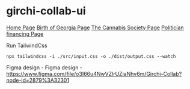 # girchi-collab-ui

[Home Page](https://giorgitchanturidze.github.io/girchi-collab-ui/src/index.html)
[Birth of Georgia Page]()
[The Cannabis Society Page]()
[Politician financing Page]()


Run TailwindCss
```
npx tailwindcss -i ./src/input.css -o ./dist/output.css --watch
```
Figma design - Figma design - https://www.figma.com/file/o3I66u4NwVZlrUZiaNhv6m/Girchi-Collab?node-id=2879%3A32301